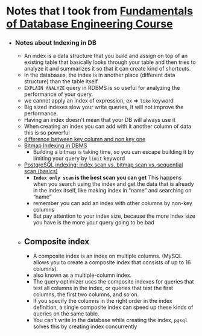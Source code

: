 # Notes that I took from [Fundamentals of Database Engineering Course](https://www.udemy.com/course/database-engines-crash-course/)

- ### Notes about Indexing in DB
	- An index is a data structure that you build and assign on top of an existing table that basically looks through your table and then tries to analyze it and summarizes it so that it can create kind of shortcuts.
	- In the databases, the index is in another place (different data structure) than the table itself.
	- `EXPLAIN ANALYZE` query in RDBMS is so useful for analyzing the performance of your query.
	- we cannot apply an index of expression, ex => `like` keyword
	- Big sized indexes slow your write queries, It will not improve the performance.
	- Having an index doesn't mean that your DB will always use it
	- When creating an index you can add with it another column of data this is so powerful
	- [difference between key column and non key one](https://stackoverflow.com/questions/4302165/difference-between-key-column-and-non-key-one)
	- [Bitmap Indexing in DBMS](https://www.geeksforgeeks.org/bitmap-indexing-in-dbms/)
		- Building a bitmap is taking time, so you can escape building it by limiting your query by `limit` keyword 
	- [PostgreSQL indexing: index scan vs. bitmap scan vs. sequential scan (basics)](https://www.cybertec-postgresql.com/en/postgresql-indexing-index-scan-vs-bitmap-scan-vs-sequential-scan-basics/)
		- **`Index only scan` is the best scan you can get** This happens when you search using the index and get the data that is already in the index itself, like making index in “name” and searching on “name”
		- remember you can add an index with other columns by non-key columns 
		- But pay attention to your index size, because the more index size you have is the more your query going to be bad
	- ## Composite index
		- A composite index is an index on multiple columns. (MySQL allows you to create a composite index that consists of up to 16 columns).
		- also known as a multiple-column index.
		- The query optimizer uses the composite indexes for queries that test all columns in the index, or queries that test the first columns, the first two columns, and so on.
		- If you specify the columns in the right order in the index definition, a single composite index can speed up these kinds of queries on the same table.
		- You can't write in the database while creating the index, `pgsql` solves this by creating index concurrently




